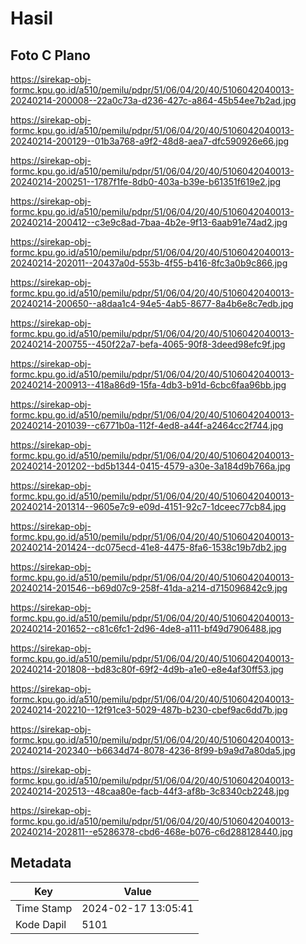 # Hasil

## Foto C Plano

https://sirekap-obj-formc.kpu.go.id/a510/pemilu/pdpr/51/06/04/20/40/5106042040013-20240214-200008--22a0c73a-d236-427c-a864-45b54ee7b2ad.jpg

https://sirekap-obj-formc.kpu.go.id/a510/pemilu/pdpr/51/06/04/20/40/5106042040013-20240214-200129--01b3a768-a9f2-48d8-aea7-dfc590926e66.jpg

https://sirekap-obj-formc.kpu.go.id/a510/pemilu/pdpr/51/06/04/20/40/5106042040013-20240214-200251--1787f1fe-8db0-403a-b39e-b61351f619e2.jpg

https://sirekap-obj-formc.kpu.go.id/a510/pemilu/pdpr/51/06/04/20/40/5106042040013-20240214-200412--c3e9c8ad-7baa-4b2e-9f13-6aab91e74ad2.jpg

https://sirekap-obj-formc.kpu.go.id/a510/pemilu/pdpr/51/06/04/20/40/5106042040013-20240214-202011--20437a0d-553b-4f55-b416-8fc3a0b9c866.jpg

https://sirekap-obj-formc.kpu.go.id/a510/pemilu/pdpr/51/06/04/20/40/5106042040013-20240214-200650--a8daa1c4-94e5-4ab5-8677-8a4b6e8c7edb.jpg

https://sirekap-obj-formc.kpu.go.id/a510/pemilu/pdpr/51/06/04/20/40/5106042040013-20240214-200755--450f22a7-befa-4065-90f8-3deed98efc9f.jpg

https://sirekap-obj-formc.kpu.go.id/a510/pemilu/pdpr/51/06/04/20/40/5106042040013-20240214-200913--418a86d9-15fa-4db3-b91d-6cbc6faa96bb.jpg

https://sirekap-obj-formc.kpu.go.id/a510/pemilu/pdpr/51/06/04/20/40/5106042040013-20240214-201039--c6771b0a-112f-4ed8-a44f-a2464cc2f744.jpg

https://sirekap-obj-formc.kpu.go.id/a510/pemilu/pdpr/51/06/04/20/40/5106042040013-20240214-201202--bd5b1344-0415-4579-a30e-3a184d9b766a.jpg

https://sirekap-obj-formc.kpu.go.id/a510/pemilu/pdpr/51/06/04/20/40/5106042040013-20240214-201314--9605e7c9-e09d-4151-92c7-1dceec77cb84.jpg

https://sirekap-obj-formc.kpu.go.id/a510/pemilu/pdpr/51/06/04/20/40/5106042040013-20240214-201424--dc075ecd-41e8-4475-8fa6-1538c19b7db2.jpg

https://sirekap-obj-formc.kpu.go.id/a510/pemilu/pdpr/51/06/04/20/40/5106042040013-20240214-201546--b69d07c9-258f-41da-a214-d715096842c9.jpg

https://sirekap-obj-formc.kpu.go.id/a510/pemilu/pdpr/51/06/04/20/40/5106042040013-20240214-201652--c81c6fc1-2d96-4de8-a111-bf49d7906488.jpg

https://sirekap-obj-formc.kpu.go.id/a510/pemilu/pdpr/51/06/04/20/40/5106042040013-20240214-201808--bd83c80f-69f2-4d9b-a1e0-e8e4af30ff53.jpg

https://sirekap-obj-formc.kpu.go.id/a510/pemilu/pdpr/51/06/04/20/40/5106042040013-20240214-202210--12f91ce3-5029-487b-b230-cbef9ac6dd7b.jpg

https://sirekap-obj-formc.kpu.go.id/a510/pemilu/pdpr/51/06/04/20/40/5106042040013-20240214-202340--b6634d74-8078-4236-8f99-b9a9d7a80da5.jpg

https://sirekap-obj-formc.kpu.go.id/a510/pemilu/pdpr/51/06/04/20/40/5106042040013-20240214-202513--48caa80e-facb-44f3-af8b-3c8340cb2248.jpg

https://sirekap-obj-formc.kpu.go.id/a510/pemilu/pdpr/51/06/04/20/40/5106042040013-20240214-202811--e5286378-cbd6-468e-b076-c6d288128440.jpg


## Metadata

| Key        | Value               |
| ---------- | ------------------- |
| Time Stamp | 2024-02-17 13:05:41 |
| Kode Dapil | 5101                |



